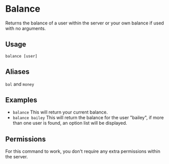 # Balance
Returns the balance of a user within the server or your own balance if used with no arguments.

## Usage
`balance [user]`

## Aliases
`bal` and `money`

## Examples
- `balance` This will return your current balance.
- `balance bailey` This will return the balance for the user "bailey", if more than one user is found, an option list will be displayed.

## Permissions
For this command to work, you don't require any extra permissions within the server. 